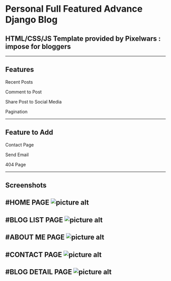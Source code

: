 # Personal Full Featured Advance Django Blog
## HTML/CSS/JS Template provided by Pixelwars : impose for bloggers
---
## Features

  Recent Posts
  
  Comment to Post
  
  Share Post to Social Media
  
  Pagination

---

## Feature to Add
  
  Contact Page
  
  Send Email
  
  404 Page

---

## Screenshots

#HOME PAGE
![picture alt](https://github.com/bradtoxic/django-personal-blog/blob/main/Screenshots/Impose-for-bloggers.png)
---

#BLOG LIST PAGE
![picture alt](https://github.com/bradtoxic/django-personal-blog/blob/main/Screenshots/Impose-for-bloggers%20(1).png)
---

#ABOUT ME PAGE
![picture alt](https://github.com/bradtoxic/django-personal-blog/blob/main/Screenshots/Impose-for-bloggers%20(2).png)
---

#CONTACT PAGE
![picture alt](https://github.com/bradtoxic/django-personal-blog/blob/main/Screenshots/Impose-for-bloggers%20(3).png)
---

#BLOG DETAIL PAGE
![picture alt](https://github.com/bradtoxic/django-personal-blog/blob/main/Screenshots/Impose-for-bloggers%20(4).png)
---

